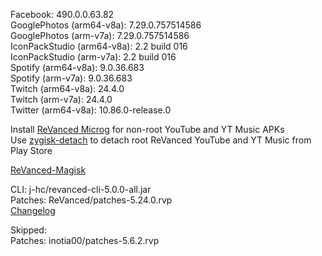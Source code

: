 Facebook: 490.0.0.63.82  
GooglePhotos (arm64-v8a): 7.29.0.757514586  
GooglePhotos (arm-v7a): 7.29.0.757514586  
IconPackStudio (arm64-v8a): 2.2 build 016  
IconPackStudio (arm-v7a): 2.2 build 016  
Spotify (arm64-v8a): 9.0.36.683  
Spotify (arm-v7a): 9.0.36.683  
Twitch (arm64-v8a): 24.4.0  
Twitch (arm-v7a): 24.4.0  
Twitter (arm64-v8a): 10.86.0-release.0  

Install [ReVanced Microg](https://github.com/ReVanced/GmsCore/releases) for non-root YouTube and YT Music APKs  
Use [zygisk-detach](https://github.com/j-hc/zygisk-detach) to detach root ReVanced YouTube and YT Music from Play Store  

[ReVanced-Magisk](https://github.com/kingsmanvn1x32/ReVanced-Magisk)
  
CLI: j-hc/revanced-cli-5.0.0-all.jar  
Patches: ReVanced/patches-5.24.0.rvp  
[Changelog](https://github.com/ReVanced/revanced-patches/releases/tag/v5.24.0)  

Skipped:  
Patches: inotia00/patches-5.6.2.rvp          
